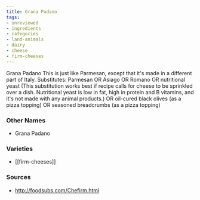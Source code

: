```yaml
---
title: Grana Padano
tags:
- unreviewed
- ingredients
- categories
- land-animals
- dairy
- cheese
- firm-cheeses
---
```

Grana Padano This is just like Parmesan, except that it's made in a different part of Italy. Substitutes: Parmesan OR Asiago OR Romano OR nutritional yeast (This substitution works best if recipe calls for cheese to be sprinkled over a dish. Nutritional yeast is low in fat, high in protein and B vitamins, and it's not made with any animal products.) OR oil-cured black olives (as a pizza topping) OR seasoned breadcrumbs (as a pizza topping)

### Other Names

* Grana Padano

### Varieties

* [[firm-cheeses]]

### Sources
* http://foodsubs.com/Chefirm.html
